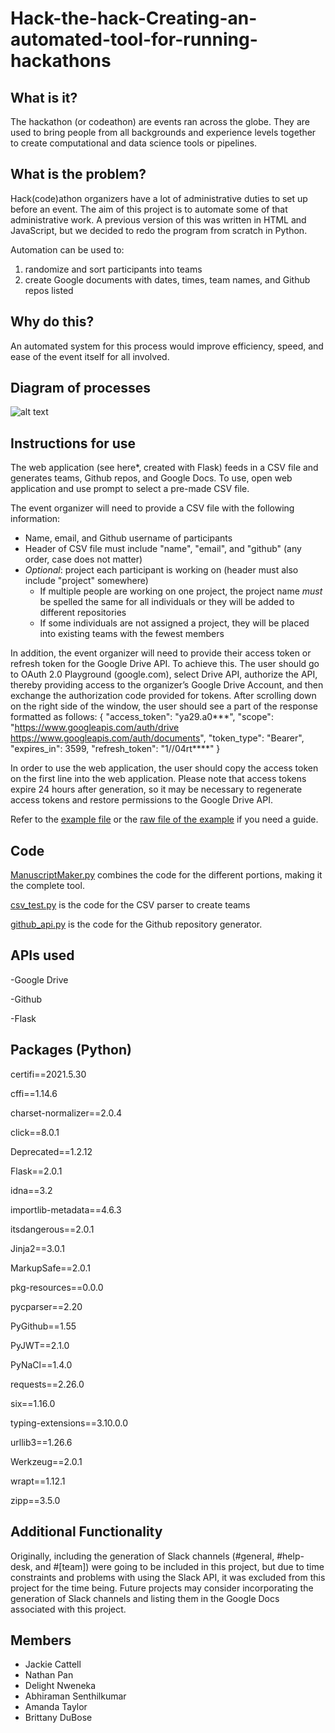 # Hack-the-hack-Creating-an-automated-tool-for-running-hackathons

## What is it?
The hackathon (or codeathon) are events ran across the globe. They are used to bring people from all backgrounds and experience levels together to create computational and data science tools or pipelines. 

## What is the problem?
Hack(code)athon organizers have a lot of administrative duties to set up before an event. 
The aim of this project is to automate some of that administrative work. A previous version of this was written in HTML and JavaScript, but we decided to redo the program from scratch in Python. 

Automation can be used to:
 1) randomize and sort participants into teams
 2) create Google documents with dates, times, team names, and Github repos listed

## Why do this?
An automated system for this process would improve efficiency, speed, and ease of the event itself for all involved. 

## Diagram of processes
![alt text](https://docs.google.com/drawings/d/e/2PACX-1vTUZnEbbunInRaQ6JCAM62nry_Y4job_lOI_c5roBZ2BxGQUKSfUdgWM2LaX0PN1PS3nUgmlceM1rt_/pub?w=960&h=720)

## Instructions for use
The web application (see here*, created with Flask) feeds in a CSV file and generates teams, Github repos, and Google Docs. To use, open web application and use prompt to select a pre-made CSV file.

The event organizer will need to provide a CSV file with the following information:
- Name, email, and Github username of participants
- Header of CSV file must include "name", "email", and "github" (any order, case does not matter)
- *Optional*: project each participant is working on (header must also include "project" somewhere)
  - If multiple people are working on one project, the project name *must* be spelled the same for all individuals or they will be added to different repositories
  - If some individuals are not assigned a project, they will be placed into existing teams with the fewest members

In addition, the event organizer will need to provide their access token or refresh token for the Google Drive API. To achieve this. The user should go to OAuth 2.0 Playground (google.com), select Drive API, authorize the API, thereby providing access to the organizer’s Google Drive Account, and then exchange the authorization code provided for tokens. After scrolling down on the right side of the window, the user should see a part of the response formatted as follows:
{
  "access_token": "ya29.a0***",
  "scope": "https://www.googleapis.com/auth/drive https://www.googleapis.com/auth/documents",
  "token_type": "Bearer",
  "expires_in": 3599,
  "refresh_token": "1//04rt****"
}

In order to use the web application, the user should copy the access token on the first line into the web application. Please note that access tokens expire 24 hours after generation, so it may be necessary to regenerate access tokens and restore permissions to the Google Drive API.

Refer to the [example file](https://github.com/STRIDES-Codes/Hack-the-hack-Creating-an-automated-tool-for-running-hackathons/blob/main/example.csv) or the [raw file of the example](https://raw.githubusercontent.com/STRIDES-Codes/Hack-the-hack-Creating-an-automated-tool-for-running-hackathons/main/example.csv) if you need a guide.

## Code
[ManuscriptMaker.py](https://github.com/STRIDES-Codes/Hack-the-hack-Creating-an-automated-tool-for-running-hackathons/blob/main/ManuscriptMaker.py) combines the code for the different portions, making it the complete tool. 

[csv_test.py](https://github.com/STRIDES-Codes/Hack-the-hack-Creating-an-automated-tool-for-running-hackathons/blob/main/csv_test.py) is the code for the CSV parser to create teams

[github_api.py](https://github.com/STRIDES-Codes/Hack-the-hack-Creating-an-automated-tool-for-running-hackathons/blob/main/github_api.py) is the code for the Github repository generator.

## APIs used
 -Google Drive
 
 -Github
 
 -Flask

## Packages (Python)
certifi==2021.5.30

cffi==1.14.6

charset-normalizer==2.0.4

click==8.0.1

Deprecated==1.2.12

Flask==2.0.1

idna==3.2

importlib-metadata==4.6.3

itsdangerous==2.0.1

Jinja2==3.0.1

MarkupSafe==2.0.1

pkg-resources==0.0.0

pycparser==2.20

PyGithub==1.55

PyJWT==2.1.0

PyNaCl==1.4.0

requests==2.26.0

six==1.16.0

typing-extensions==3.10.0.0

urllib3==1.26.6

Werkzeug==2.0.1

wrapt==1.12.1

zipp==3.5.0

## Additional Functionality 
Originally, including the generation of Slack channels (#general, #help-desk, and #[team]) were going to be included in this project, but due to time constraints and problems with using the Slack API, it was excluded from this project for the time being. Future projects may consider incorporating the generation of Slack channels and listing them in the Google Docs associated with this project.

## Members  
- Jackie Cattell
- Nathan Pan
- Delight Nweneka
- Abhiraman Senthilkumar
- Amanda Taylor
- Brittany DuBose
<!--[image](https://user-images.githubusercontent.com/75758331/129243554-b7dc42fa-c66a-4679-9ae1-ec4819d1e2f6.png)-->
